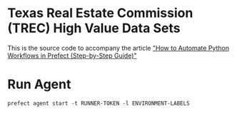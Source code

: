 # Texas Real Estate Commission (TREC) High Value Data Sets

This is the source code to accompany the article ["How to Automate Python Workflows in Prefect (Step-by-Step Guide)"](https://lejimmy.com/how-to-automate-python-workflows-in-prefect-step-by-step-guide/)

# Run Agent
`prefect agent start -t RUNNER-TOKEN -l ENVIRONMENT-LABELS`